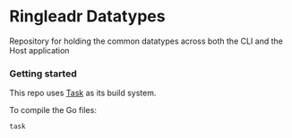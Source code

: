 # Ringleadr Datatypes

Repository for holding the common datatypes across both the CLI and the Host application

### Getting started

This repo uses [Task](https://taskfile.dev/) as its build system.

To compile the Go files:
```shell
task
```

